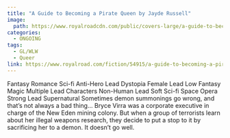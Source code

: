 ```yaml
---
title: "A Guide to Becoming a Pirate Queen by Jayde Russell"
image: 
  path: https://www.royalroadcdn.com/public/covers-large/a-guide-to-becoming-a-pirate-queen-aaaaisu2mre.jpg
categories:
  - ONGOING
tags:
  - GL/WLW
  - Queer
link: https://www.royalroad.com/fiction/54915/a-guide-to-becoming-a-pirate-queen
---
```

Fantasy Romance Sci-fi Anti-Hero Lead Dystopia Female Lead Low Fantasy Magic Multiple Lead Characters Non-Human Lead Soft Sci-fi Space Opera Strong Lead Supernatural
Sometimes demon summonings go wrong, and that’s not always a bad thing...
Bryce Virra was a corporate executive in charge of the New Eden mining colony. But when a group of terrorists learn about her illegal weapons research, they decide to put a stop to it by sacrificing her to a demon. It doesn’t go well.
